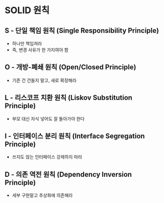 # SOLID 원칙

## S - 단일 책임 원칙 (Single Responsibility Principle)

- 하나만 책임져라
- 즉, 변경 사유가 한 가지여야 함

## O - 개방-폐쇄 원칙 (Open/Closed Principle)

- 기존 건 건들지 말고, 새로 확장해라

## L - 리스코프 치환 원칙 (Liskov Substitution Principle)

- 부모 대신 자식 넣어도 잘 돌아가야 한다

## I - 인터페이스 분리 원칙 (Interface Segregation Principle)

- 쓰지도 않는 인터페이스 강제하지 마라

## D - 의존 역전 원칙 (Dependency Inversion Principle)

- 세부 구현말고 추상화에 의존해라
